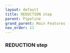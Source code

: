 ```yaml
---
layout: default
title: REDUCTION step
parent: Pipeline
grand_parent: Main Features
nav_order: 11
---
```

### REDUCTION step
